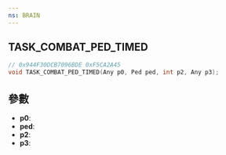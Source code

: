 ```yaml
---
ns: BRAIN
---
```

## TASK_COMBAT_PED_TIMED

```c
// 0x944F30DCB7096BDE 0xF5CA2A45
void TASK_COMBAT_PED_TIMED(Any p0, Ped ped, int p2, Any p3);
```


## 參數
* **p0**: 
* **ped**: 
* **p2**: 
* **p3**: 

